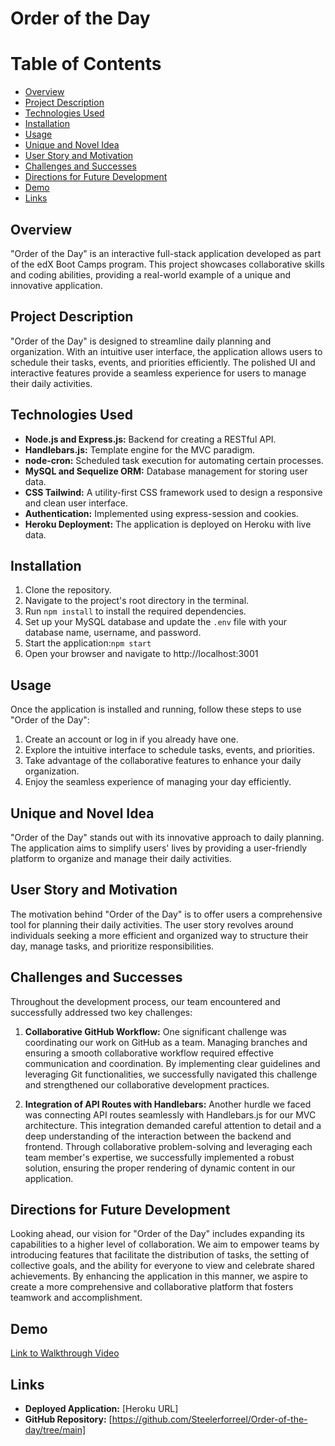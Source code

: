 # Order of the Day

# Table of Contents

- [Overview](#overview)
- [Project Description](#project-description)
- [Technologies Used](#technologies-used)
- [Installation](#installation)
- [Usage](#usage)
- [Unique and Novel Idea](#unique-and-novel-idea)
- [User Story and Motivation](#user-story-and-motivation)
- [Challenges and Successes](#challenges-and-successes)
- [Directions for Future Development](#directions-for-future-development)
- [Demo](#demo)
- [Links](#links)

## Overview

"Order of the Day" is an interactive full-stack application developed as part of the edX Boot Camps program. This project showcases collaborative skills and coding abilities, providing a real-world example of a unique and innovative application.

## Project Description

"Order of the Day" is designed to streamline daily planning and organization. With an intuitive user interface, the application allows users to schedule their tasks, events, and priorities efficiently. The polished UI and interactive features provide a seamless experience for users to manage their daily activities.

## Technologies Used

- **Node.js and Express.js:** Backend for creating a RESTful API.
- **Handlebars.js:** Template engine for the MVC paradigm.
- **node-cron:** Scheduled task execution for automating certain processes.
- **MySQL and Sequelize ORM:** Database management for storing user data.
- **CSS Tailwind:** A utility-first CSS framework used to design a responsive and clean user interface.
- **Authentication:** Implemented using express-session and cookies.
- **Heroku Deployment:** The application is deployed on Heroku with live data.

## Installation

1. Clone the repository.
2. Navigate to the project's root directory in the terminal.
3. Run `npm install` to install the required dependencies.
4. Set up your MySQL database and update the `.env` file with your database name, username, and password.
5. Start the application:`npm start`
6. Open your browser and navigate to http://localhost:3001

## Usage

Once the application is installed and running, follow these steps to use "Order of the Day":

1. Create an account or log in if you already have one.
2. Explore the intuitive interface to schedule tasks, events, and priorities.
3. Take advantage of the collaborative features to enhance your daily organization.
4. Enjoy the seamless experience of managing your day efficiently.

## Unique and Novel Idea

"Order of the Day" stands out with its innovative approach to daily planning. The application aims to simplify users' lives by providing a user-friendly platform to organize and manage their daily activities.

## User Story and Motivation

The motivation behind "Order of the Day" is to offer users a comprehensive tool for planning their daily activities. The user story revolves around individuals seeking a more efficient and organized way to structure their day, manage tasks, and prioritize responsibilities.

## Challenges and Successes

Throughout the development process, our team encountered and successfully addressed two key challenges:

1. **Collaborative GitHub Workflow:**
   One significant challenge was coordinating our work on GitHub as a team. Managing branches and ensuring a smooth collaborative workflow required effective communication and coordination. By implementing clear guidelines and leveraging Git functionalities, we successfully navigated this challenge and strengthened our collaborative development practices.

2. **Integration of API Routes with Handlebars:**
   Another hurdle we faced was connecting API routes seamlessly with Handlebars.js for our MVC architecture. This integration demanded careful attention to detail and a deep understanding of the interaction between the backend and frontend. Through collaborative problem-solving and leveraging each team member's expertise, we successfully implemented a robust solution, ensuring the proper rendering of dynamic content in our application.

## Directions for Future Development

Looking ahead, our vision for "Order of the Day" includes expanding its capabilities to a higher level of collaboration. We aim to empower teams by introducing features that facilitate the distribution of tasks, the setting of collective goals, and the ability for everyone to view and celebrate shared achievements. By enhancing the application in this manner, we aspire to create a more comprehensive and collaborative platform that fosters teamwork and accomplishment.

## Demo

[Link to Walkthrough Video]()

## Links

- **Deployed Application:** [Heroku URL]
- **GitHub Repository:** [https://github.com/Steelerforreel/Order-of-the-day/tree/main]
